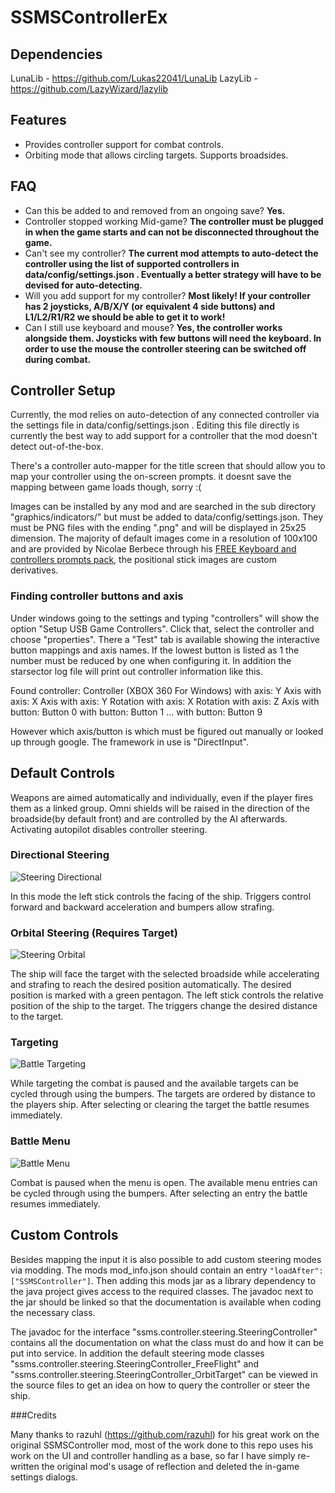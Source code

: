 # SSMSControllerEx

## Dependencies

LunaLib - https://github.com/Lukas22041/LunaLib
LazyLib - https://github.com/LazyWizard/lazylib

## Features

* Provides controller support for combat controls.
* Orbiting mode that allows circling targets. Supports broadsides.

## FAQ

 - Can this be added to and removed from an ongoing save? **Yes.**
 - Controller stopped working Mid-game?  **The controller must be plugged in when the game starts and can not be disconnected throughout the game.**
 - Can't see my controller? **The current mod attempts to auto-detect the controller using the list of supported controllers in data/config/settings.json . Eventually a better strategy will have to be devised for auto-detecting.**
 - Will you add support for my controller? **Most likely! If your controller has 2 joysticks, A/B/X/Y (or equivalent 4 side buttons) and L1/L2/R1/R2 we should be able to get it to work!**
 - Can I still use keyboard and mouse? **Yes, the controller works alongside them. Joysticks with few buttons will need the keyboard. In order to use the mouse the controller steering can be switched off during combat.**

## Controller Setup

Currently, the mod relies on auto-detection of any connected controller via the settings file in data/config/settings.json . Editing this file directly is currently the best way to add support for a controller that the mod doesn't detect out-of-the-box.

There's a controller auto-mapper for the title screen that should allow you to map your controller using the on-screen prompts. it doesnt save the mapping between game loads though, sorry :(

Images can be installed by any mod and are searched in the sub directory "graphics/indicators/" but must be added to data/config/settings.json. They must be PNG files with the ending ".png" and will be displayed in 
25x25 dimension. The majority of default images come in a resolution of 100x100 and are provided by Nicolae Berbece through his [FREE Keyboard and controllers prompts pack](https://opengameart.org/content/free-keyboard-and-controllers-prompts-pack), the positional stick images are custom derivatives.

### Finding controller buttons and axis

Under windows going to the settings and typing "controllers" will show the option "Setup USB Game Controllers". Click that, select the controller and choose "properties". 
There a "Test" tab is available showing the interactive button mappings and axis names. If the lowest button is listed as 1 the number must be reduced by one when configuring it.
In addition the starsector log file will print out controller information like this.

Found controller: Controller (XBOX 360 For Windows)
with axis: Y Axis
with axis: X Axis
with axis: Y Rotation
with axis: X Rotation
with axis: Z Axis
with button: Button 0
with button: Button 1
...
with button: Button 9

However which axis/button is which must be figured out manually or looked up through google. The framework in use is "DirectInput".

## Default Controls

Weapons are aimed automatically and individually, even if the player fires them as a linked group. Omni shields will be raised in the direction of the broadside(by default front) and are controlled by the AI afterwards. Activating autopilot disables controller steering.

### Directional Steering

![Steering Directional](https://raw.githubusercontent.com/razuhl/SSMSController/master/images/Battle_Steering_Directional.png)

In this mode the left stick controls the facing of the ship. Triggers control forward and backward acceleration and bumpers allow strafing.

### Orbital Steering (Requires Target)

![Steering Orbital](https://raw.githubusercontent.com/razuhl/SSMSController/master/images/Battle_Steering_Orbital.png)

The ship will face the target with the selected broadside while accelerating and strafing to reach the desired position automatically. The desired position is marked with a green pentagon. The left stick controls the relative position of the ship to the target. The triggers change the desired distance to the target.

### Targeting

![Battle Targeting](https://raw.githubusercontent.com/razuhl/SSMSController/master/images/Battle_Targeting.png)

While targeting the combat is paused and the available targets can be cycled through using the bumpers. The targets are ordered by distance to the players ship. After selecting or clearing the target the battle resumes immediately.

### Battle Menu

![Battle Menu](https://raw.githubusercontent.com/razuhl/SSMSController/master/images/Battle_Menu.png)

Combat is paused when the menu is open. The available menu entries can be cycled through using the bumpers. After selecting an entry the battle resumes immediately.

## Custom Controls

Besides mapping the input it is also possible to add custom steering modes via modding. The mods mod_info.json should contain an entry `"loadAfter":["SSMSController"]`. Then adding this mods jar as a library dependency to the java project gives access to the required classes. The javadoc next to the jar should be linked so that the documentation is available when coding the necessary class. 

The javadoc for the interface "ssms.controller.steering.SteeringController" contains all the documentation on what the class must do and how it can be put into service. In addition the default steering mode classes "ssms.controller.steering.SteeringController_FreeFlight" and "ssms.controller.steering.SteeringController_OrbitTarget" can be viewed in the source files to get an idea on how to query the controller or steer the ship.

###Credits

Many thanks to razuhl (https://github.com/razuhl) for his great work on the original SSMSController mod, most of the work done to this repo uses his work on the UI and controller handling as a base, so far I have simply re-written the original mod's usage of reflection and deleted the in-game settings dialogs.

